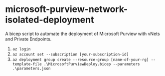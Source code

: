 # microsoft-purview-network-isolated-deployment
A bicep script to automate the deployment of Microsoft Purview with vNets and Private Endpoints.

1. `az login`
2. `az account set --subscription [your-subscription-id]`
3. `az deployment group create --resource-group [name-of-your-rg] --template-file .\MicrosoftPurviewDeploy.bicep --parameters .\parameters.json`
